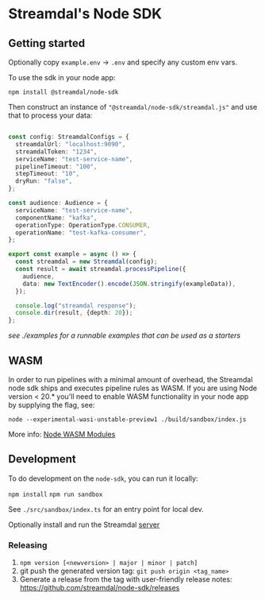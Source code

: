 # Streamdal's Node SDK

## Getting started

Optionally copy `example.env` -> `.env` and specify any custom env vars. 

To use the sdk in your node app:

`npm install @streamdal/node-sdk`

Then construct an instance of `"@streamdal/node-sdk/streamdal.js"` and use that
to process your data:

```typescript

const config: StreamdalConfigs = {
  streamdalUrl: "localhost:9090",
  streamdalToken: "1234",
  serviceName: "test-service-name",
  pipelineTimeout: "100",
  stepTimeout: "10",
  dryRun: "false",
};

const audience: Audience = {
  serviceName: "test-service-name",
  componentName: "kafka",
  operationType: OperationType.CONSUMER,
  operationName: "test-kafka-consumer",
};

export const example = async () => {
  const streamdal = new Streamdal(config);
  const result = await streamdal.processPipeline({
    audience,
    data: new TextEncoder().encode(JSON.stringify(exampleData)),
  });

  console.log("streamdal response");
  console.dir(result, {depth: 20});
};

```
*see ./examples for a runnable examples that can be used as a starters*

## WASM
In order to run pipelines with a minimal amount of overhead, the Streamdal node sdk ships 
and executes pipeline rules as WASM. If you are using Node version < 20.* you'll need to enable 
WASM functionality in your node app by supplying the flag, see:

```
node --experimental-wasi-unstable-preview1 ./build/sandbox/index.js
```

More info: [Node WASM Modules](https://nodejs.org/api/all.html#all_esm_wasm-modules)

## Development  

To do development on the `node-sdk`, you can run it locally:

`npm install`
`npm run sandbox`

See `./src/sandbox/index.ts` for an entry point for local dev.

Optionally install and run the Streamdal [server](https://github.com/streamdal/server)

### Releasing

1. `npm version [<newversion> | major | minor | patch]`
2. git push the generated version tag: `git push origin <tag_name>`
3. Generate a release from the tag with user-friendly release notes:
   https://github.com/streamdal/node-sdk/releases

